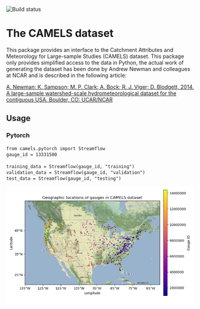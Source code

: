 ![Build status](https://travis-ci.com/simonpf/camels.svg?branch=master)

# The CAMELS dataset

This package provides an interface to the Catchment Attributes and Meteorology
for Large-sample Studies (CAMELS) dataset. This package only provides simplified
access to the data in Python, the actual work of generating the dataset has been
done by Andrew Newman and colleagues  at NCAR and is described in the following
article:

[A. Newman; K. Sampson; M. P. Clark; A. Bock; R. J. Viger; D. Blodgett, 2014. A
large-sample watershed-scale hydrometeorological dataset for the contiguous USA.
Boulder, CO: UCAR/NCAR](https://dx.doi.org/10.5065/D6MW2F4D)

## Usage

### Pytorch

```
from camels.pytorch import Streamflow
gauge_id = 13331500

training_data = Streamflow(gauge_id, "training")
validation_data = Streamflow(gauge_id, "validation")
test_data = Streamflow(gauge_id, "testing")
```

![Overview of gauges in dataset](misc/overview.png)

